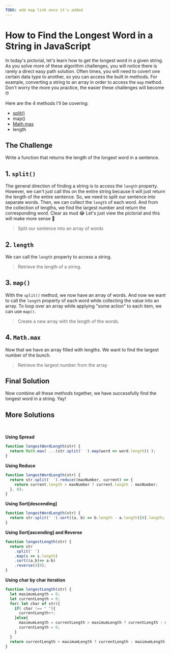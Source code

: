 ```yaml
---
TODO: add map link once it's added
---
```


# How to Find the Longest Word in a String in JavaScript

In today's pictorial, let's learn how to get the longest word in a given string. As you solve more of these algorithm challenges, you will notice there is rarely a direct easy path solution. Often times, you will need to covert one certain data type to another, so you can access the built in methods. For example, converting a string to an array in order to access the `map` method. Don't worry the more you practice, the easier these challenges will become 🤓

Here are the 4 methods I'll be covering:

- [split()](/basics/string-split)
- map()
- [Math.max](/basics/math-max)
- length

<ArticleImage />

## The Challenge

Write a function that returns the length of the longest word in a sentence.

<ArticleImage name="1" />

## 1. `split()`

The general direction of finding a string is to access the `length` property. However, we can't just call this on the entire string because it will just return the length of the entire sentence. So, we need to split our sentence into separate words. Then, we can collect the `length` of each word. And from the collection of lengths, we find the largest number and return the corresponding word. Clear as mud 😂 Let's just view the pictorial and this will make more sense 💪

> Split our sentence into an array of words

<ArticleImage name="2" />

## 2. `length`

We can call the `length` property to access a string.

> Retrieve the length of a string.

<ArticleImage name="3" />

## 3. `map()`

With the `split()` method, we now have an array of words. And now we want to call the `length` property of each word while collecting the value into an array. To loop over an array while applying "some action" to each item, we can use `map()`.

> Create a new array with the length of the words.

<ArticleImage name="4" />

## 4. `Math.max`

Now that we have an array filled with lengths. We want to find the largest number of the bunch.

> Retrieve the largest number from the array

<ArticleImage name="5" />

## Final Solution

Now combine all these methods together, we have successfully find the longest word in a string. Yay!

<ArticleImage name="6" />

## More Solutions

<br>

**Using Spread**

```javascript
function longestWordLength(str) {
  return Math.max( ...(str.split(' ').map(word => word.length)) );
}
```

**Using Reduce**

```javascript
function longestWordLength(str) {
  return str.split(' ').reduce((maxNumber, current) => {
    return current.length > maxNumber ? current.length : maxNumber;
  }, 0);
}
```

**Using Sort[descending]**

```javascript
function longestWordLength(str) {
  return str.split(' ').sort((a, b) => b.length - a.length)[0].length;
}
```

**Using Sort[ascending] and Reverse**

```javascript
function longestLength(str) {
  return str
    .split(' ')
    .map(s => s.length)
    .sort((a,b)=> a-b)
    .reverse()[0]; 
}
```

**Using char by char iteration**

```javascript
function longestLength(str) {
  let maximumLength = 0;
  let currentLength = 0;
  for( let char of str){
    if( char !== " "){
      currentLength++;
    }else{
      maximumLength = currentLength > maximumLength ? currentLength : maximumLength;
      currentLength = 0; 
    }
  }
  return currentLength > maximumLength ? currentLength : maximumLength;
}
```

<ArticleFootnote />
